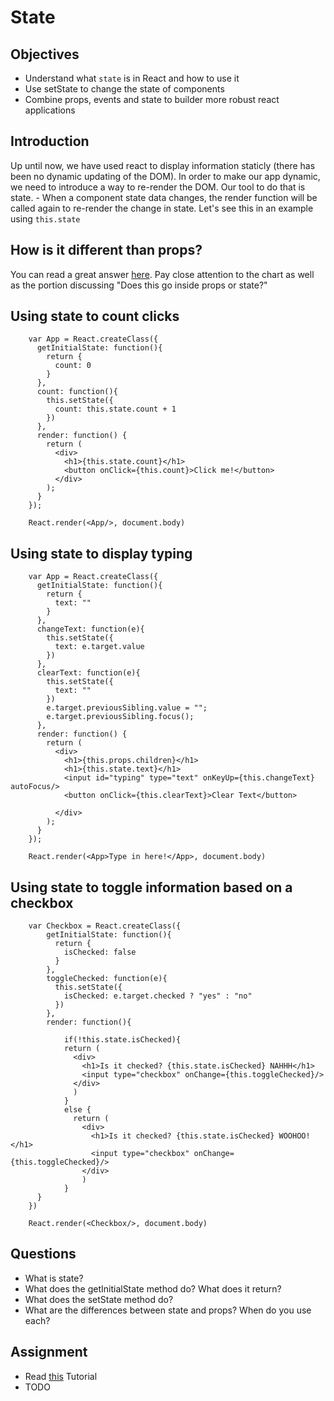 # State

## Objectives

* Understand what `state` is in React and how to use it
* Use setState to change the state of components
* Combine props, events and state to builder more robust react applications

## Introduction

Up until now, we have used react to display information staticly (there has been no dynamic updating of the DOM). In order to make our app dynamic, we need to introduce a way to re-render the DOM. Our tool to do that is state. - When a component state data changes, the render function will be called again to re-render the change in state. Let's see this in an example using `this.state` 

## How is it different than props?

You can read a great answer [here](https://github.com/uberVU/react-guide/blob/master/props-vs-state.md). Pay close attention to the chart as well as the portion discussing "Does this go inside props or state?"

## Using state to count clicks

```
    var App = React.createClass({
      getInitialState: function(){
        return {
          count: 0
        }
      },
      count: function(){
        this.setState({
          count: this.state.count + 1
        })
      },
      render: function() {
        return (
          <div>
            <h1>{this.state.count}</h1>
            <button onClick={this.count}>Click me!</button>
          </div>
        );
      }
    });

    React.render(<App/>, document.body)
```

## Using state to display typing

```
    var App = React.createClass({
      getInitialState: function(){
        return {
          text: ""
        }
      },
      changeText: function(e){
        this.setState({
          text: e.target.value
        })
      },
      clearText: function(e){
        this.setState({
          text: ""
        })
        e.target.previousSibling.value = "";
        e.target.previousSibling.focus();
      },
      render: function() {
        return (
          <div>
            <h1>{this.props.children}</h1>
            <h1>{this.state.text}</h1>
            <input id="typing" type="text" onKeyUp={this.changeText} autoFocus/>
            <button onClick={this.clearText}>Clear Text</button>

          </div>
        );
      }
    });

    React.render(<App>Type in here!</App>, document.body)
```

## Using state to toggle information based on a checkbox 

```
    var Checkbox = React.createClass({
        getInitialState: function(){
          return {
            isChecked: false
          }
        },
        toggleChecked: function(e){
          this.setState({
            isChecked: e.target.checked ? "yes" : "no"
          })
        },
        render: function(){

            if(!this.state.isChecked){
            return (
              <div>
                <h1>Is it checked? {this.state.isChecked} NAHHH</h1>
                <input type="checkbox" onChange={this.toggleChecked}/>
              </div>
              )
            }
            else {
              return (
                <div>
                  <h1>Is it checked? {this.state.isChecked} WOOHOO!</h1>
                  <input type="checkbox" onChange={this.toggleChecked}/>
                </div>
                )
            }
      }
    })

    React.render(<Checkbox/>, document.body)
```

## Questions

* What is state?
* What does the getInitialState method do? What does it return?
* What does the setState method do?
* What are the differences between state and props? When do you use each?


## Assignment

* Read [this](https://medium.com/react-tutorials/react-state-14a6d4f736f5) Tutorial
* TODO